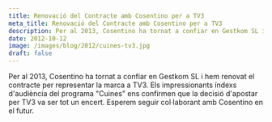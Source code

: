 ```yaml
---
title: Renovació del Contracte amb Cosentino per a TV3
meta_title: Renovació del Contracte amb Cosentino per a TV3
description: Per al 2013, Cosentino ha tornat a confiar en Gestkom SL i hem renovat el contracte per representar la marca a TV3. Els impressionants índexs d'audiència del programa "Cuines" ens confirmen que la decisió d'apostar per TV3 va ser tot un encert. Esperem seguir col·laborant amb Cosentino en el futur.
date: 2012-10-12
image: /images/blog/2012/cuines-tv3.jpg
draft: false
---
```


Per al 2013, Cosentino ha tornat a confiar en Gestkom SL i hem renovat el contracte per representar la marca a TV3. Els impressionants índexs d'audiència del programa "Cuines" ens confirmen que la decisió d'apostar per TV3 va ser tot un encert. Esperem seguir col·laborant amb Cosentino en el futur.
